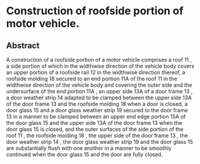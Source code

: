 # Construction of roofside portion of motor vehicle.

## Abstract
A construction of a roofside portion of a motor vehicle comprises a roof 11 , a side portion of which in the widthwise direction of the vehicle body covers an upper portion of a roofside rail 12 in the widthwise direction thereof, a roofside molding 18 secured to an end portion 11A of the roof 11 in the widthwise direction of the vehicle body and covering the outer side and the undersurface of the end portion 11A , an upper side 13A of a door frame 13 , a door weather strip 14 adapted to be clamped between the upper side 13A of the door frame 13 and the roofside molding 18 when a door is closed, a door glass 15 and a door glass weather strip 19 secured to the door frame 13 in a manner to be clamped between an upper end edge portion 15A of the door glass 15 and the upper side 13A of the door frame 13 when the door glass 15 is closed, and the outer surfaces of the side portion of the roof 11 , the roofside molding 18 , the upper side of the door frame 13 , the door weather strip 14 , the door glass weather strip 19 and the door glass 15 are substantially flush with one another in a manner to be smoothly continued when the door glass 15 and the door are fully closed.